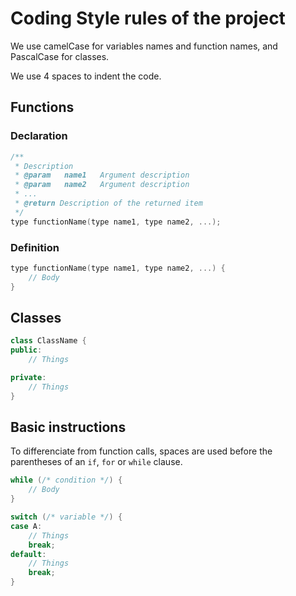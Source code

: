 # Coding Style rules of the project

We use camelCase for variables names and function names, and PascalCase for classes.

We use 4 spaces to indent the code.

## Functions

### Declaration

```c++
/**
 * Description
 * @param   name1   Argument description
 * @param   name2   Argument description
 * ...
 * @return Description of the returned item
 */
type functionName(type name1, type name2, ...);
```

### Definition

```c++
type functionName(type name1, type name2, ...) {
    // Body
}
```

## Classes

```c++
class ClassName {
public:
    // Things

private:
    // Things
}
```

## Basic instructions

To differenciate from function calls, spaces are used before the parentheses of an `if`, `for` or `while` clause.

```c++
while (/* condition */) {
    // Body
}
```
```c++
switch (/* variable */) {
case A:
    // Things
    break;
default:
    // Things
    break;
}
```

